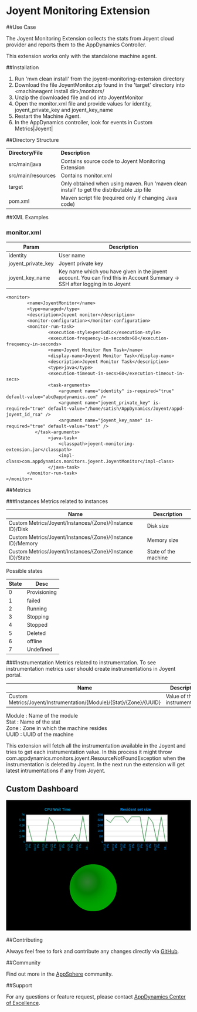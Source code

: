 # Joyent Monitoring Extension  

##Use Case

The Joyent Monitoring Extension collects the stats from Joyent cloud provider and reports them to the AppDynamics Controller.

This extension works only with the standalone machine agent.

##Installation
1. Run 'mvn clean install' from the joyent-monitoring-extension directory
2. Download the file JoyentMonitor.zip found in the 'target' directory into \<machineagent install dir\>/monitors/
3. Unzip the downloaded file and cd into JoyentMonitor
4. Open the monitor.xml file and provide values for identity, joyent_private_key and joyent_key_name
5. Restart the Machine Agent.
6. In the AppDynamics controller, look for events in Custom Metrics|Joyent|

##Directory Structure

<table><tbody>
<tr>
<th align="left"> Directory/File </th>
<th align="left"> Description </th>
</tr>
<tr>
<td class='confluenceTd'> src/main/java </td>
<td class='confluenceTd'> Contains source code to Joyent Monitoring Extension  </td>
</tr>
<tr>
<td class='confluenceTd'> src/main/resources </td>
<td class='confluenceTd'> Contains monitor.xml </td>
</tr>
<tr>
<td class='confluenceTd'> target </td>
<td class='confluenceTd'> Only obtained when using maven. Run 'maven clean install' to get the distributable .zip file </td>
</tr>
<tr>
<td class='confluenceTd'> pom.xml </td>
<td class='confluenceTd'> Maven script file (required only if changing Java code) </td>
</tr>
</tbody>
</table>

##XML Examples

###  monitor.xml


| Param | Description |
| ----- | ----- |
| identity | User name  |
| joyent_private_key | Joyent private key |
| joyent_key_name | Key name which you have given in the joyent account. You can find this in Account Summary -> SSH after logging in to Joyent |

~~~~
<monitor>
        <name>JoyentMonitor</name>
        <type>managed</type>
        <description>Joyent monitor</description>
        <monitor-configuration></monitor-configuration>
        <monitor-run-task>
                <execution-style>periodic</execution-style>
                <execution-frequency-in-seconds>60</execution-frequency-in-seconds>
                <name>Joyent Monitor Run Task</name>
                <display-name>Joyent Monitor Task</display-name>
                <description>Joyent Monitor Task</description>
                <type>java</type>
                <execution-timeout-in-secs>60</execution-timeout-in-secs>
                <task-arguments>
                    <argument name="identity" is-required="true" default-value="abc@appdynamics.com" />
                    <argument name="joyent_private_key" is-required="true" default-value="/home/satish/AppDynamics/Joyent/appd-joyent_id_rsa" />
                    <argument name="joyent_key_name" is-required="true" default-value="test" />
	       </task-arguments>
                <java-task>
                    <classpath>joyent-monitoring-extension.jar</classpath>
                    <impl-class>com.appdynamics.monitors.joyent.JoyentMonitor</impl-class>
                </java-task>
        </monitor-run-task>
</monitor>
~~~~

##Metrics

###Instances
Metrics related to instances

| Name | Description |
| ----- | ----- |
| Custom Metrics/Joyent/Instances/{Zone}/{Instance ID}/Disk | Disk size  |
| Custom Metrics/Joyent/Instances/{Zone}/{Instance ID}/Memory | Memory size  |
| Custom Metrics/Joyent/Instances/{Zone}/{Instance ID}/State | State of the machine  |

Possible states

| State | Desc |
|----- | ----- |
| 0 | Provisioning |
| 1 | failed |
| 2 | Running |
| 3 | Stopping |
| 4 | Stopped |
| 5 | Deleted |
| 6 | offline |
| 7 | Undefined |


###Instrumentation
Metrics related to instrumentation. To see instrumentation metrics user should create instrumentations in Joyent portal.

| Name | Description |
| ----- | ----- |
| Custom Metrics/Joyent/Instrumentation/{Module}/{Stat}/{Zone}/{UUID} | Value of the instrumentation  |

Module : Name of the module <br>
Stat : Name of the stat <br>
Zone : Zone in which the machine resides <br>
UUID : UUID of the machine <br>

This extension will fetch all the instrumentation available in the Joyent and tries to get each instrumentation value. In this process it might throw com.appdynamics.monitors.joyent.ResourceNotFoundException when the instrumentation is deleted by Joyent. In the next run the extension will get latest intrumentations if any from Joyent.

## Custom Dashboard ##
![](https://github.com/Appdynamics/joyent-monitoring-extension/raw/master/joyent_dash_board.png)

##Contributing

Always feel free to fork and contribute any changes directly via [GitHub](https://github.com/Appdynamics/joyent-monitoring-extension).

##Community

Find out more in the [AppSphere](http://community.appdynamics.com/t5/AppDynamics-eXchange/Joyent-Monitoring-Extension/idi-p/8348) community.

##Support

For any questions or feature request, please contact [AppDynamics Center of Excellence](mailto:ace-request@appdynamics.com).

